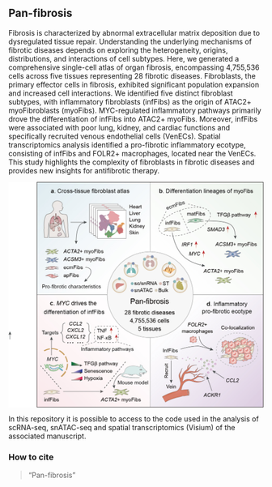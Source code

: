 ## Pan-fibrosis

Fibrosis is characterized by abnormal extracellular matrix deposition due to dysregulated tissue repair. Understanding the underlying mechanisms of fibrotic diseases depends on exploring the heterogeneity, origins, distributions, and interactions of cell subtypes. Here, we generated a comprehensive single-cell atlas of organ fibrosis, encompassing 4,755,536 cells across five tissues representing 28 fibrotic diseases. Fibroblasts, the primary effector cells in fibrosis, exhibited significant population expansion and increased cell interactions. We identified five distinct fibroblast subtypes, with inflammatory fibroblasts (infFibs) as the origin of ATAC2+ myoFibroblasts (myoFibs). MYC-regulated inflammatory pathways primarily drove the differentiation of infFibs into ATAC2+ myoFibs. Moreover, infFibs were associated with poor lung, kidney, and cardiac functions and specifically recruited venous endothelial cells (VenECs). Spatial transcriptomics analysis identified a pro-fibrotic inflammatory ecotype, consisting of infFibs and FOLR2+ macrophages, located near the VenECs. This study highlights the complexity of fibroblasts in fibrotic diseases and provides new insights for antifibrotic therapy.

 <img src="AbstractFigure.jpg" align="center" >

In this repository it is possible to access to the code used in the analysis of scRNA-seq, snATAC-seq and spatial transcriptomics (Visium) of the associated manuscript.

 ### How to cite
 >  “Pan-fibrosis”

